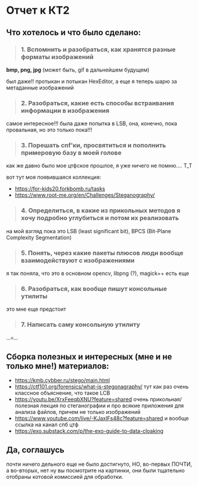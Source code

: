 # **Отчет к КТ2**

## Что **хотелось** и что было **сделано**: 
> ### 1. Вспомнить и разобраться, как хранятся разные форматы изображений
**bmp, png, jpg** (может быть, gif в дальнейшем будущем) 

был даже!! протыкан и потыкан HexEditor, а еще я теперь шарю за метаданные изображений 
> ### 2. Разобраться, какие есть способы встраивания информации в изображения 
самое интересное!!! была даже попытка в LSB, она, конечно, пока провальная, но это только пока!!!
> ### 3. Порешать cnf'ки, просвятиться и пополнить примеровую базу в моей голове 
как же давно было мое цтфское прошлое, я уже ничего не помню.... Т_Т

вот тут моя появившаяся коллекция:
+ https://for-kids20.forkbomb.ru/tasks
+ https://www.root-me.org/en/Challenges/Steganography/
> ### 4. Определиться, в какие из прикольных методов я хочу подробно углубиться и потом их реализовать
на мой взгляд пока это LSB (least significant bit), BPCS (Bit-Plane Complexity Segmentation) 
> ### 5. Понять, через какие пакеты плюсов люди вообще взаимодействуют с изображениями
я так поняла, что это в основном opencv, libpng (?), magick++ есть еще
> ### 6. Разобраться, как вообще пишут консольные утилиты 
это мне еще предстоит
> ### 7. Написать саму консольную утилиту 
...💀...


## Сборка полезных и интересных (мне и не только мне!) материалов:
+ https://kmb.cybber.ru/stego/main.html
+ https://ctf101.org/forensics/what-is-stegonagraphy/ тут как раз очень классное объяснение, что такое LCB
+ https://youtu.be/XrxFeeqbXNU?feature=shared очень прикольная/полезная лекция по стеганографии и про всякие приложения для анализа файлов, причем не только изображений
+ https://www.youtube.com/live/-KJaxlFs48c?feature=shared и вообще ссылка на канал спб цтф
+ https://exo.substack.com/p/the-exo-guide-to-data-cloaking 


## Да, соглашусь 
почти ничего дельного еще не было достигнуто, НО, во-первых ПОЧТИ, а во-вторых, нет ну вы посмотрите на картинки, они были тщательно отобраны котовой комиссией для обработки.